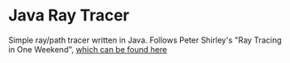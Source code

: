 # Java Ray Tracer
Simple ray/path tracer written in Java. Follows Peter Shirley's "Ray Tracing in One Weekend", [which can be found here](https://github.com/petershirley/raytracinginoneweekend)
